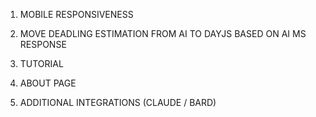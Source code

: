 1. MOBILE RESPONSIVENESS
2. MOVE DEADLING ESTIMATION FROM AI TO DAYJS BASED ON AI MS RESPONSE
3. TUTORIAL
4. ABOUT PAGE

4. ADDITIONAL INTEGRATIONS (CLAUDE / BARD)